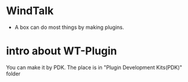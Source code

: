 # WindTalk
- A box can do most things by making plugins.

# intro about WT-Plugin
You can make it by PDK.
The place is in "Plugin Development Kits(PDK)" folder
